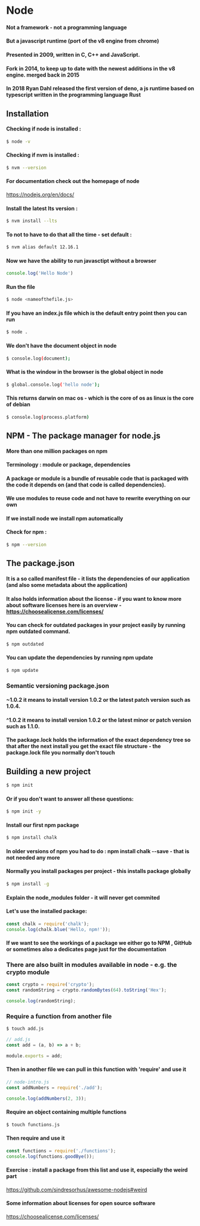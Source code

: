 # Node

#### Not a framework - not a programming language

#### But a javascript runtime (port of the v8 engine from chrome) 

#### Presented in 2009, written in C, C++ and JavaScript.

#### Fork in 2014, to keep up to date with the newest additions in the v8 engine. merged back in 2015

#### In 2018 Ryan Dahl released the first version of deno, a js runtime based on typescript written in the programming language Rust

## Installation 

#### Checking if node is installed : 

```bash
$ node -v 
```

#### Checking if nvm is installed : 

```bash
$ nvm --version
```

#### For documentation check out the homepage of node

https://nodejs.org/en/docs/


#### Install the latest lts version : 

```bash
$ nvm install --lts 
```

#### To not to have to do that all the time - set default : 

```bash
$ nvm alias default 12.16.1  
```


#### Now we have the ability to run javasctipt without a browser

```js
console.log('Hello Node')
```

#### Run the file
```bash
$ node <nameofthefile.js>
```

#### If you have an index.js file which is the default entry point then you can run
```bash
$ node .
```

#### We don't have the document object in node
```bash
$ console.log(document);
```

#### What is the window in the browser is the global object in node
```bash
$ global.console.log('hello node');
```

#### This returns darwin on mac os - which is the core of os as linux is the core of debian
```bash
$ console.log(process.platform)
```


## NPM - The package manager for node.js
#### More than one million packages on npm 

#### Terminology : module or package, dependencies

#### A package or module is a bundle of reusable code that is packaged with the code it depends on (and that code is called dependencies).

#### We use modules to reuse code and not have to rewrite everything on our own

#### If we install node we install npm automatically

#### Check for npm : 
```bash
$ npm --version
```

## The package.json 

#### It is a so called manifest file - it lists the dependencies of our application (and also some metadata about the application)

#### It also holds information about the license - if you want to know more about software licenses here is an overview - https://choosealicense.com/licenses/

#### You can check for outdated packages in your project easily by running npm outdated command.

```bash
$ npm outdated
```

#### You can update the dependencies by running npm update

```bash
$ npm update
```

### Semantic versioning package.json

#### ~1.0.2 it means to install version 1.0.2 or the latest patch version such as 1.0.4. 

#### ^1.0.2 it means to install version 1.0.2 or the latest minor or patch version such as 1.1.0.

#### The package.lock holds the information of the exact dependency tree so that after the next install you get the exact file structure - the package.lock file you normally don't touch 

## Building a new project

```bash
$ npm init
```

#### Or if you don't want to answer all these questions: 
```bash
$ npm init -y
```

#### Install our first npm package

```bash
$ npm install chalk 
```

#### In older versions of npm you had to do : npm install chalk --save - that is not needed any more

#### Normally you install packages per project - this installs package globally

```bash
$ npm install -g 
```


#### Explain the node_modules folder - it will never get commited

#### Let's use the installed package:

```js
const chalk = require('chalk');
console.log(chalk.blue('Hello, npm!'));
```

#### If we want to see the workings of a package we either go to NPM , GitHub or sometimes also a dedicates page just for the documentation

### There are also built in modules available in node - e.g. the crypto module

```js
const crypto = require('crypto');
const randomString = crypto.randomBytes(64).toString('Hex');

console.log(randomString);
```


### Require a function from another file

```bash
$ touch add.js
```

```js
// add.js
const add = (a, b) => a + b;

module.exports = add;
```

#### Then in another file we can pull in this function with 'require' and use it

```js
// node-intro.js
const addNumbers = require('./add');

console.log(addNumbers(2, 3));
```

#### Require an object containing multiple functions

```bash
$ touch functions.js
```

#### Then require and use it

```js
const functions = require('./functions');
console.log(functions.goodBye());
```


#### Exercise : install a package from this list and use it, especially the weird part
https://github.com/sindresorhus/awesome-nodejs#weird

#### Some information about licenses for open source software
https://choosealicense.com/licenses/